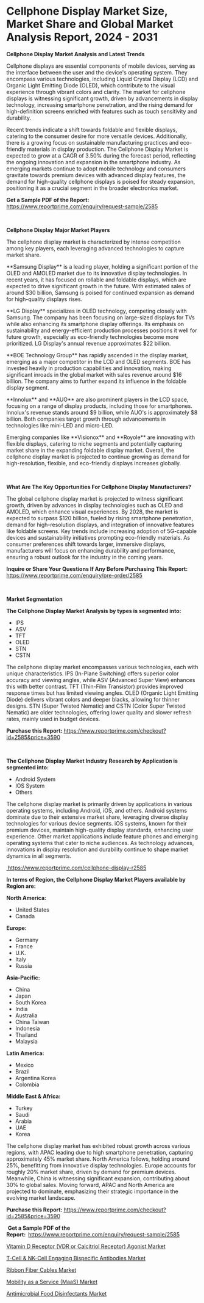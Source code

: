 <p><h1>Cellphone Display Market Size, Market Share and Global Market Analysis Report, 2024 - 2031</h1></p><p><strong>Cellphone Display Market Analysis and Latest Trends</strong></p>
<p><p>Cellphone displays are essential components of mobile devices, serving as the interface between the user and the device's operating system. They encompass various technologies, including Liquid Crystal Display (LCD) and Organic Light Emitting Diode (OLED), which contribute to the visual experience through vibrant colors and clarity. The market for cellphone displays is witnessing significant growth, driven by advancements in display technology, increasing smartphone penetration, and the rising demand for high-definition screens enriched with features such as touch sensitivity and durability.</p><p>Recent trends indicate a shift towards foldable and flexible displays, catering to the consumer desire for more versatile devices. Additionally, there is a growing focus on sustainable manufacturing practices and eco-friendly materials in display production. The Cellphone Display Market is expected to grow at a CAGR of 3.50% during the forecast period, reflecting the ongoing innovation and expansion in the smartphone industry. As emerging markets continue to adopt mobile technology and consumers gravitate towards premium devices with advanced display features, the demand for high-quality cellphone displays is poised for steady expansion, positioning it as a crucial segment in the broader electronics market.</p></p>
<p><strong>Get a Sample PDF of the Report:&nbsp;</strong> <a href="https://www.reportprime.com/enquiry/request-sample/2585?utm_campaign=1386&utm_medium=2&utm_source=Github&utm_content=ia&utm_term=10102024&utm_id=cellphone-display">https://www.reportprime.com/enquiry/request-sample/2585</a></p>
<p>&nbsp;</p>
<p><strong>Cellphone Display Major Market Players</strong></p>
<p><p>The cellphone display market is characterized by intense competition among key players, each leveraging advanced technologies to capture market share. </p><p>**Samsung Display** is a leading player, holding a significant portion of the OLED and AMOLED market due to its innovative display technologies. In recent years, it has focused on rollable and foldable displays, which are expected to drive significant growth in the future. With estimated sales of around $30 billion, Samsung is poised for continued expansion as demand for high-quality displays rises.</p><p>**LG Display** specializes in OLED technology, competing closely with Samsung. The company has been focusing on large-sized displays for TVs while also enhancing its smartphone display offerings. Its emphasis on sustainability and energy-efficient production processes positions it well for future growth, especially as eco-friendly technologies become more prioritized. LG Display's annual revenue approximates $22 billion.</p><p>**BOE Technology Group** has rapidly ascended in the display market, emerging as a major competitor in the LCD and OLED segments. BOE has invested heavily in production capabilities and innovation, making significant inroads in the global market with sales revenue around $16 billion. The company aims to further expand its influence in the foldable display segment.</p><p>**Innolux** and **AUO** are also prominent players in the LCD space, focusing on a range of display products, including those for smartphones. Innolux's revenue stands around $9 billion, while AUO's is approximately $8 billion. Both companies target growth through advancements in technologies like mini-LED and micro-LED.</p><p>Emerging companies like **Visionox** and **Royole** are innovating with flexible displays, catering to niche segments and potentially capturing market share in the expanding foldable display market. Overall, the cellphone display market is projected to continue growing as demand for high-resolution, flexible, and eco-friendly displays increases globally.</p></p>
<p>&nbsp;</p>
<p><strong>What Are The Key Opportunities For Cellphone Display Manufacturers?</strong></p>
<p><p>The global cellphone display market is projected to witness significant growth, driven by advances in display technologies such as OLED and AMOLED, which enhance visual experiences. By 2028, the market is expected to surpass $120 billion, fueled by rising smartphone penetration, demand for high-resolution displays, and integration of innovative features like foldable screens. Key trends include increasing adoption of 5G-capable devices and sustainability initiatives prompting eco-friendly materials. As consumer preferences shift towards larger, immersive displays, manufacturers will focus on enhancing durability and performance, ensuring a robust outlook for the industry in the coming years.</p></p>
<p><strong>Inquire or Share Your Questions If Any Before Purchasing This Report:</strong> <a href="https://www.reportprime.com/enquiry/pre-order/2585?utm_campaign=1386&utm_medium=2&utm_source=Github&utm_content=ia&utm_term=10102024&utm_id=cellphone-display">https://www.reportprime.com/enquiry/pre-order/2585</a></p>
<p>&nbsp;</p>
<p><strong>Market Segmentation</strong></p>
<p><strong>The Cellphone Display Market Analysis by types is segmented into:</strong></p>
<p><ul><li>IPS</li><li>ASV</li><li>TFT</li><li>OLED</li><li>STN</li><li>CSTN</li></ul></p>
<p><p>The cellphone display market encompasses various technologies, each with unique characteristics. IPS (In-Plane Switching) offers superior color accuracy and viewing angles, while ASV (Advanced Super View) enhances this with better contrast. TFT (Thin-Film Transistor) provides improved response times but has limited viewing angles. OLED (Organic Light Emitting Diode) delivers vibrant colors and deeper blacks, allowing for thinner designs. STN (Super Twisted Nematic) and CSTN (Color Super Twisted Nematic) are older technologies, offering lower quality and slower refresh rates, mainly used in budget devices.</p></p>
<p><strong>Purchase this Report:&nbsp;</strong><a href="https://www.reportprime.com/checkout?id=2585&price=3590&utm_campaign=1386&utm_medium=2&utm_source=Github&utm_content=ia&utm_term=10102024&utm_id=cellphone-display">https://www.reportprime.com/checkout?id=2585&price=3590</a></p>
<p>&nbsp;</p>
<p><strong>The Cellphone Display Market Industry Research by Application is segmented into:</strong></p>
<p><ul><li>Android System</li><li>IOS System</li><li>Others</li></ul></p>
<p><p>The cellphone display market is primarily driven by applications in various operating systems, including Android, iOS, and others. Android systems dominate due to their extensive market share, leveraging diverse display technologies for various device segments. iOS systems, known for their premium devices, maintain high-quality display standards, enhancing user experience. Other market applications include feature phones and emerging operating systems that cater to niche audiences. As technology advances, innovations in display resolution and durability continue to shape market dynamics in all segments.</p></p>
<p><a href="https://www.reportprime.com/cellphone-display-r2585?utm_campaign=1386&utm_medium=2&utm_source=Github&utm_content=ia&utm_term=10102024&utm_id=cellphone-display">&nbsp;https://www.reportprime.com/cellphone-display-r2585</a></p>
<p><strong>In terms of Region, the Cellphone Display Market Players available by Region are:</strong></p>
<p>
    <p> <strong> North America: </strong>
        <ul>
            <li>United States</li>
            <li>Canada</li>
        </ul>
        </p> 
    <p> <strong> Europe: </strong>
        <ul>
            <li>Germany</li>
            <li>France</li>
            <li>U.K.</li>
            <li>Italy</li>
            <li>Russia</li>
        </ul>
        </p> 
    <p> <strong> Asia-Pacific: </strong>
        <ul>
            <li>China</li>
            <li>Japan</li>
            <li>South Korea</li>
            <li>India</li>
            <li>Australia</li>
            <li>China Taiwan</li>
            <li>Indonesia</li>
            <li>Thailand</li>
            <li>Malaysia</li>
        </ul>
        </p> 
    <p> <strong> Latin America: </strong>
        <ul>
            <li>Mexico</li>
            <li>Brazil</li>
            <li>Argentina Korea</li>
            <li>Colombia</li>
        </ul>
        </p> 
    <p> <strong> Middle East & Africa: </strong>
        <ul>
            <li>Turkey</li>
            <li>Saudi</li>
            <li>Arabia</li>
            <li>UAE</li>
            <li>Korea</li>
        </ul>
    </p>
    </p>
<p><p>The cellphone display market has exhibited robust growth across various regions, with APAC leading due to high smartphone penetration, capturing approximately 45% market share. North America follows, holding around 25%, benefitting from innovative display technologies. Europe accounts for roughly 20% market share, driven by demand for premium devices. Meanwhile, China is witnessing significant expansion, contributing about 30% to global sales. Moving forward, APAC and North America are projected to dominate, emphasizing their strategic importance in the evolving market landscape.</p></p>
<p><strong>Purchase this Report: </strong><a href="https://www.reportprime.com/checkout?id=2585&price=3590&utm_campaign=1386&utm_medium=2&utm_source=Github&utm_content=ia&utm_term=10102024&utm_id=cellphone-display">https://www.reportprime.com/checkout?id=2585&price=3590</a></p>
<p>&nbsp;<strong>Get a Sample PDF of the Report:&nbsp;&nbsp;</strong><a href="https://www.reportprime.com/enquiry/request-sample/2585?utm_campaign=1386&utm_medium=2&utm_source=Github&utm_content=ia&utm_term=10102024&utm_id=cellphone-display">https://www.reportprime.com/enquiry/request-sample/2585</a></p>
<p><strong></strong></p>
<p><p><a href="https://www.linkedin.com/pulse/vitamin-d-receptor-vdr-calcitriol-agonist-market-indicators-9ljdc?utm_campaign=1386&utm_medium=2&utm_source=Github&utm_content=ia&utm_term=10102024&utm_id=cellphone-display">Vitamin D Receptor (VDR or Calcitriol Receptor) Agonist Market</a></p><p><a href="https://www.linkedin.com/pulse/emerging-market-trends-regional-analysis-t-cell-nk-cell-yo0xe?utm_campaign=1386&utm_medium=2&utm_source=Github&utm_content=ia&utm_term=10102024&utm_id=cellphone-display">T-Cell & NK-Cell Engaging Bispecific Antibodies Market</a></p><p><a href="https://github.com/marloy8/Market-Research-Report-List-6/blob/main/ribbon-fiber-cables-market.md?utm_campaign=1386&utm_medium=2&utm_source=Github&utm_content=ia&utm_term=10102024&utm_id=cellphone-display">Ribbon Fiber Cables Market</a></p><p><a href="https://www.linkedin.com/pulse/global-mobility-service-maas-market-share-growth-opportunities-vaewf?utm_campaign=1386&utm_medium=2&utm_source=Github&utm_content=ia&utm_term=10102024&utm_id=cellphone-display">Mobility as a Service (MaaS) Market</a></p><p><a href="https://www.linkedin.com/pulse/antimicrobial-food-disinfectants-sector-surge-142-growth-zxovf?utm_campaign=1386&utm_medium=2&utm_source=Github&utm_content=ia&utm_term=10102024&utm_id=cellphone-display">Antimicrobial Food Disinfectants Market</a></p></p>